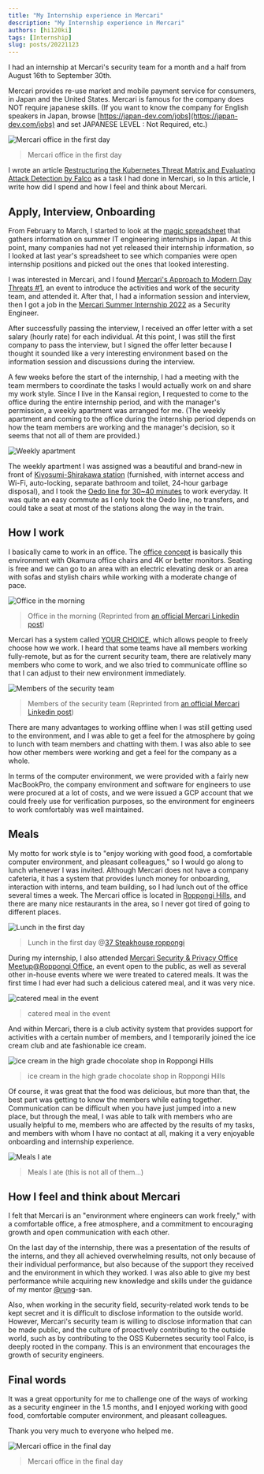 ```yaml
---
title: "My Internship experience in Mercari"
description: "My Internship experience in Mercari"
authors: [hi120ki]
tags: [Internship]
slug: posts/20221123
---
```


I had an internship at Mercari's security team for a month and a half from August 16th to September 30th.

Mercari provides re-use market and mobile payment service for consumers, in Japan and the United States. Mercari is famous for the company does NOT require japanese skills. (If you want to know the company for English speakers in Japan, browse [https://japan-dev.com/jobs](https://japan-dev.com/jobs) and set JAPANESE LEVEL : Not Required, etc.)

<!-- truncate -->

![Mercari office in the first day](/img/hugo/mercari-day1-tower.jpg)

> Mercari office in the first day

I wrote an article [Restructuring the Kubernetes Threat Matrix and Evaluating Attack Detection by Falco](https://engineering.mercari.com/en/blog/entry/20220928-kubernetes-threat-matrix-and-attack-detection-by-falco/) as a task I had done in Mercari, so In this article, I write how did I spend and how I feel and think about Mercari.

## Apply, Interview, Onboarding

From February to March, I started to look at the [magic spreadsheet](https://docs.google.com/spreadsheets/d/e/2PACX-1vSDSvWQNtJMW5IUsLF6FP12PNt8nSqaqw554UiNnUEYAZlWSp7PU509-M2IJ96D72gpCJznDvyied57/pubhtml) that gathers information on summer IT engineering internships in Japan. At this point, many companies had not yet released their internship information, so I looked at last year's spreadsheet to see which companies were open internship positions and picked out the ones that looked interesting.

I was interested in Mercari, and I found [Mercari's Approach to Modern Day Threats #1](https://mercari.connpass.com/event/241718/), an event to introduce the activities and work of the security team, and attended it. After that, I had a information session and interview, then I got a job in the [Mercari Summer Internship 2022](https://mercan.mercari.com/en/articles/33572/) as a Security Engineer.

After successfully passing the interview, I received an offer letter with a set salary (hourly rate) for each individual. At this point, I was still the first company to pass the interview, but I signed the offer letter because I thought it sounded like a very interesting environment based on the information session and discussions during the interview.

A few weeks before the start of the internship, I had a meeting with the team mermbers to coordinate the tasks I would actually work on and share my work style. Since I live in the Kansai region, I requested to come to the office during the entire internship period, and with the manager's permission, a weekly apartment was arranged for me. (The weekly apartment and coming to the office during the internship period depends on how the team members are working and the manager's decision, so it seems that not all of them are provided.)

![Weekly apartment](/img/hugo/mercari-room.jpg)

The weekly apartment I was assigned was a beautiful and brand-new in front of [Kiyosumi-Shirakawa station](https://goo.gl/maps/rayA7F3eQspsuyx4A) (furnished, with internet access and Wi-Fi, auto-locking, separate bathroom and toilet, 24-hour garbage disposal), and I took the [Oedo line for 30~40 minutes](https://goo.gl/maps/CMqPGJF4ASn47zBp6) to work everyday. It was quite an easy commute as I only took the Oedo line, no transfers, and could take a seat at most of the stations along the way in the train.

## How I work

I basically came to work in an office. The [office concept](https://careers.mercari.com/jp/location/) is basically this environment with Okamura office chairs and 4K or better monitors. Seating is free and we can go to an area with an electric elevating desk or an area with sofas and stylish chairs while working with a moderate change of pace.

![Office in the morning](/img/hugo/mercari-office.jpg)

> Office in the morning (Reprinted from [an official Mercari Linkedin post](https://www.linkedin.com/feed/update/urn:li:activity:6973855612199714816?updateEntityUrn=urn%3Ali%3Afs_feedUpdate%3A%28V2%2Curn%3Ali%3Aactivity%3A6973855612199714816%29))

Mercari has a system called [YOUR CHOICE](https://about.mercari.com/en/press/news/articles/20210901_yourchoice/), which allows people to freely choose how we work. I heard that some teams have all members working fully-remote, but as for the current security team, there are relatively many members who come to work, and we also tried to communicate offline so that I can adjust to their new environment immediately.

![Members of the security team](/img/hugo/mercari-team.jpg)

> Members of the security team (Reprinted from [an official Mercari Linkedin post](https://www.linkedin.com/posts/mercari-inc-_yourchoice-mercariyourchoice-remotework-activity-6983612244110577664-BRVt))

There are many advantages to working offline when I was still getting used to the environment, and I was able to get a feel for the atmosphere by going to lunch with team members and chatting with them. I was also able to see how other members were working and get a feel for the company as a whole.

In terms of the computer environment, we were provided with a fairly new MacBookPro, the company environment and software for engineers to use were procured at a lot of costs, and we were issued a GCP account that we could freely use for verification purposes, so the environment for engineers to work comfortably was well maintained.

## Meals

My motto for work style is to "enjoy working with good food, a comfortable computer environment, and pleasant colleagues," so I would go along to lunch whenever I was invited. Although Mercari does not have a company cafeteria, it has a system that provides lunch money for onboarding, interaction with interns, and team building, so I had lunch out of the office several times a week. The Mercari office is located in [Roppongi Hills](https://goo.gl/maps/b83cJKz6xDJhFz2P8), and there are many nice restaurants in the area, so I never got tired of going to different places.

![Lunch in the first day](/img/hugo/mercari-day1-lunch.jpg)

> Lunch in the first day @[37 Steakhouse roppongi](https://37steakhouse.com/roppongi)

During my internship, I also attended [Mercari Security & Privacy Office Meetup@Roppongi Office](https://mercan.mercari.com/articles/35082/), an event open to the public, as well as several other in-house events where we were treated to catered meals. It was the first time I had ever had such a delicious catered meal, and it was very nice.

![catered meal in the event](/img/hugo/mercari-bentoo.jpg)

> catered meal in the event

And within Mercari, there is a club activity system that provides support for activities with a certain number of members, and I temporarily joined the ice cream club and ate fashionable ice cream.

![ice cream in the high grade chocolate shop in Roppongi Hills](/img/hugo/mercari-ice.jpg)

> ice cream in the high grade chocolate shop in Roppongi Hills

Of course, it was great that the food was delicious, but more than that, the best part was getting to know the members while eating together. Communication can be difficult when you have just jumped into a new place, but through the meal, I was able to talk with members who are usually helpful to me, members who are affected by the results of my tasks, and members with whom I have no contact at all, making it a very enjoyable onboarding and internship experience.

![Meals I ate](/img/hugo/mercari-meshi.jpg)

> Meals I ate (this is not all of them...)

## How I feel and think about Mercari

I felt that Mercari is an "environment where engineers can work freely," with a comfortable office, a free atmosphere, and a commitment to encouraging growth and open communication with each other.

On the last day of the internship, there was a presentation of the results of the interns, and they all achieved overwhelming results, not only because of their individual performance, but also because of the support they received and the environment in which they worked. I was also able to give my best performance while acquiring new knowledge and skills under the guidance of my mentor [@rung](https://twitter.com/rung)-san.

Also, when working in the security field, security-related work tends to be kept secret and it is difficult to disclose information to the outside world. However, Mercari's security team is willing to disclose information that can be made public, and the culture of proactively contributing to the outside world, such as by contributing to the OSS Kubernetes security tool Falco, is deeply rooted in the company. This is an environment that encourages the growth of security engineers.

## Final words

It was a great opportunity for me to challenge one of the ways of working as a security engineer in the 1.5 months, and I enjoyed working with good food, comfortable computer environment, and pleasant colleagues.

Thank you very much to everyone who helped me.

![Mercari office in the final day](/img/hugo/mercari-last-tower.jpg)

> Mercari office in the final day
